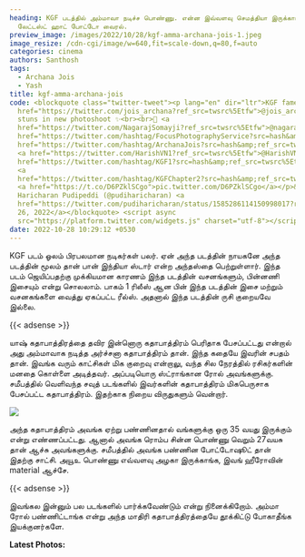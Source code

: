```yaml
---
heading: KGF படத்தில் அம்மாவா நடிச்ச பொண்ணு. என்ன இவ்வளவு செமத்தியா இருக்காங்க.
  லேட்டஸ்ட் ஹாட் போட்டோ வைரல்.
preview_image: /images/2022/10/28/kgf-amma-archana-jois-1.jpeg
image_resize: /cdn-cgi/image/w=640,fit=scale-down,q=80,f=auto
categories: cinema
authors: Santhosh
tags:
  - Archana Jois
  - Yash
title: kgf-amma-archana-jois
code: <blockquote class="twitter-tweet"><p lang="en" dir="ltr">KGF fame <a
  href="https://twitter.com/jois_archana?ref_src=twsrc%5Etfw">@jois_archana</a>
  stuns in new photoshoot ✨<br><br>📸 <a
  href="https://twitter.com/NagarajSomayji?ref_src=twsrc%5Etfw">@nagarajsomayji</a><a
  href="https://twitter.com/hashtag/FocusPhotographyService?src=hash&amp;ref_src=twsrc%5Etfw">#FocusPhotographyService</a><a
  href="https://twitter.com/hashtag/ArchanaJois?src=hash&amp;ref_src=twsrc%5Etfw">#ArchanaJois</a>
  <a href="https://twitter.com/HarishVN1?ref_src=twsrc%5Etfw">@HarishVN1</a> <a
  href="https://twitter.com/hashtag/KGF1?src=hash&amp;ref_src=twsrc%5Etfw">#KGF1</a>
  <a
  href="https://twitter.com/hashtag/KGFChapter2?src=hash&amp;ref_src=twsrc%5Etfw">#KGFChapter2</a>
  <a href="https://t.co/D6PZklSCgo">pic.twitter.com/D6PZklSCgo</a></p>&mdash;
  Haricharan Pudipeddi (@pudiharicharan) <a
  href="https://twitter.com/pudiharicharan/status/1585286114150998017?ref_src=twsrc%5Etfw">October
  26, 2022</a></blockquote> <script async
  src="https://platform.twitter.com/widgets.js" charset="utf-8"></script>
date: 2022-10-28 10:29:12 +0530
---
```

KGF படம் ஓலம் பிரபலமான நடிகர்கள் பலர். ஏன் அந்த படத்தின் நாயகனே அந்த படத்தின் மூலம் தான் பான் இந்தியா ஸ்டார் என்ற அந்தஸ்தை பெற்றுள்ளார். இந்த படம் ஜெயிப்பதற்கு முக்கியமான காரணம் இந்த படத்தின் வசனங்களும், பின்னணி இசையும் என்று சொலலாம். பாகம் 1 ரிலீஸ் ஆன பின் இந்த படத்தின் இசை மற்றும் வசனகங்களை வைத்து ஏகப்பட்ட ரீல்ஸ். அதனால் இந்த படத்தின் ருசி குறையவே இல்லை. 

{{< adsense >}}

யாஷ் கதாபாத்திரத்தை தவிர இன்னொரு கதாபாத்திரம் பெரிதாக பேசப்பட்டது என்றால் அது அம்மாவாக நடித்த  அர்ச்சனா கதாபாத்திரம் தான். இந்த கதையே இவரின் சபதம் தான். இவங்க வரும் காட்சிகள் மிக குறைவு என்றாலு, வந்த சில நேரத்தில் ரசிகர்களின் மனதை கொள்ளை அடித்தவர். அப்படியொரு ஸ்ட்ராங்கான ரோல் அவங்களுக்கு. சமீபத்தில் வெளிவந்த சவுத் படங்களில் இவர்களின் கதாபாத்திரம் மிகபெருசாக பேசப்பட்ட கதாபாத்திரம். இதற்காக நிறைய விருதுகளும் வென்றார்.

![](/images/2022/10/28/kgf-amma-archana-jois.jpeg)

அந்த கதாபாத்திரம் அவங்க ஏற்று பண்ணினதால் வங்களுக்கு ஒரு 35 வயது இருக்கும் என்று எண்ணப்பட்டது. ஆனால் அவங்க ரொம்ப சின்ன பொண்ணு வெறும் 27வயசு தான் ஆச்சு அவங்களுக்கு. சமீபத்தில் அவங்க பண்ணின போட்டோஷூட் தான் இதற்கு சாட்சி. அயூஉ பொண்ணு எவ்வளவு அழகா இருக்காங்க, இவங் ஹீரோவின் material ஆச்சே.

{{< adsense >}}

இவங்கல இன்னும் பல படங்களில் பார்க்கவேண்டும் என்று நினைக்கிறோம். அம்மா ரோல் பண்ணிட்டாங்க என்று அந்த மாதிரி கதாபாத்திரத்தையே தூக்கிட்டு போகாதீங்க இயக்குனர்களே. 

**L﻿atest Photos:**